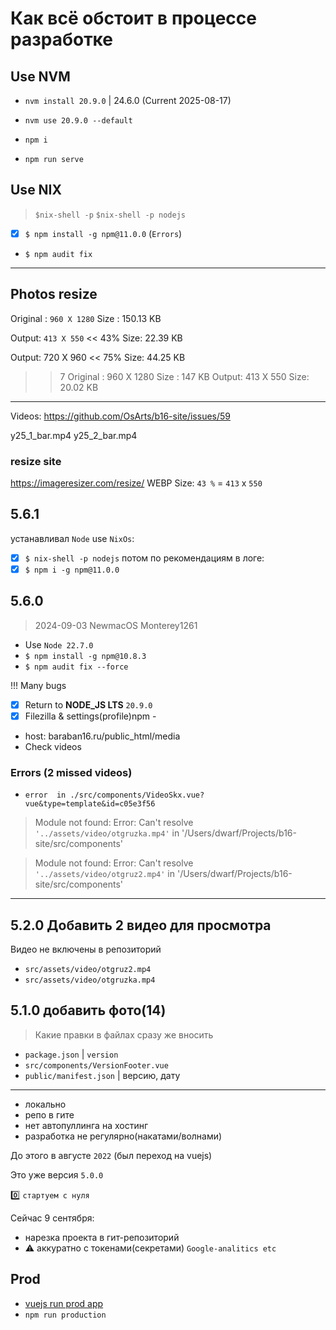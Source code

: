 # Как всё обстоит в процессе разработке

## Use NVM

- `nvm install 20.9.0` | 24.6.0 (Current 2025-08-17)
- `nvm use 20.9.0 --default`

- `npm i`
- `npm run serve`

## Use NIX

> `$nix-shell -p`
> `$nix-shell -p nodejs`

- [x] `$ npm install -g npm@11.0.0` (`Errors`)
- `$ npm audit fix`

--- 

## Photos resize

Original : `960 X 1280`
Size : 150.13 KB

Output: `413 X 550` << 43%
Size: 22.39 KB

Output: 720 X 960 << 75%
Size: 44.25 KB



>> 7
Original : 960 X 1280
Size : 147 KB
Output: 413 X 550
Size: 20.02 KB

---

Videos: https://github.com/OsArts/b16-site/issues/59

y25_1_bar.mp4
y25_2_bar.mp4

### resize site

https://imageresizer.com/resize/
WEBP
Size: `43 %` = `413` x `550`

## 5.6.1
устанавливал `Node` use `NixOs`:
- [x] `$ nix-shell -p nodejs`
потом по рекомендациям в логе:
- [x] `$ npm i -g npm@11.0.0`

<!-- TODO: вернуть(подключить) метрику -->

## 5.6.0

> 2024-09-03 NewmacOS Monterey1261

- Use `Node 22.7.0`
- `$ npm install -g npm@10.8.3`
- `$ npm audit fix --force`

!!! Many bugs

- [x] Return to **NODE_JS LTS** `20.9.0`
- [x] Filezilla & settings(profile)npm -
- host: baraban16.ru/public_html/media
 - Check videos

### Errors (2 missed videos)

-  `error  in ./src/components/VideoSkx.vue?vue&type=template&id=c05e3f56`
> Module not found: Error: Can't resolve `'../assets/video/otgruzka.mp4'` in '/Users/dwarf/Projects/b16-site/src/components'

> Module not found: Error: Can't resolve `'../assets/video/otgruz2.mp4'` in '/Users/dwarf/Projects/b16-site/src/components'


---

## 5.2.0 Добавить 2 видео для просмотра

Видео не включены в репозиторий

- `src/assets/video/otgruz2.mp4`
- `src/assets/video/otgruzka.mp4`

## 5.1.0 добавить фото(14)

> Какие правки в файлах сразу же вносить

- `package.json` | `version`
- `src/components/VersionFooter.vue`
- `public/manifest.json` | версию, дату

---

- локально
- репо в гите
- нет автопуллинга на хостинг
- разработка не регулярно(накатами/волнами)

До этого в августе `2022` (был переход на vuejs)

Это уже версия `5.0.0`

:zero: `стартуем с нуля`

Сейчас 9 сентября:

- нарезка проекта в гит-репозиторий
- :warning: аккуратно с токенами(секретами) `Google-analitics etc`

## Prod

- [vuejs run prod app](https://stackoverflow.com/questions/47034452/how-to-run-production-site-after-build-vue-cli)
- `npm run production`

